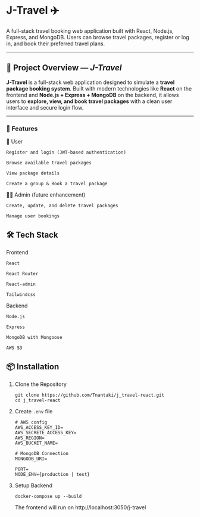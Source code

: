 # J-Travel ✈️

A full-stack travel booking web application built with React, Node.js, Express, and MongoDB. Users can browse travel packages, register or log in, and book their preferred travel plans.

---

## 📖 Project Overview — *J-Travel*

**J-Travel** is a full-stack web application designed to simulate a **travel package booking system**. Built with modern technologies like **React** on the frontend and **Node.js + Express + MongoDB** on the backend, it allows users to **explore, view, and book travel packages** with a clean user interface and secure login flow.

---

### 🚀 Features
👤 User

    Register and login (JWT-based authentication)

    Browse available travel packages

    View package details

    Create a group & Book a travel package

🧑‍💼 Admin (future enhancement)

    Create, update, and delete travel packages

    Manage user bookings

## 🛠 Tech Stack
Frontend

    React

    React Router

    React-admin

    Tailwindcss

Backend

    Node.js

    Express

    MongoDB with Mongoose
    
    AWS S3

## 📦 Installation

1. Clone the Repository
    ```
    git clone https://github.com/Tnantaki/j_travel-react.git
    cd j_travel-react
    ```

2. Create `.env` file
    ```
    # AWS config
    AWS_ACCESS_KEY_ID=
    AWS_SECRETE_ACCESS_KEY=
    AWS_REGION=
    AWS_BUCKET_NAME=

    # MongoDB Connection
    MONGODB_URI=

    PORT=
    NODE_ENV={production | test}
    ```

3. Setup Backend
    ```
    docker-compose up --build
    ```

    The frontend will run on http://localhost:3050/j-travel